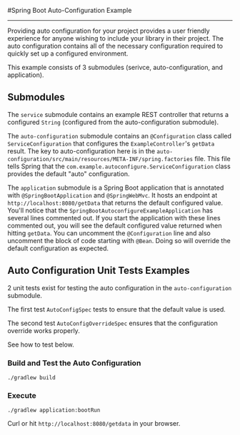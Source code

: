 
#Spring Boot Auto-Configuration Example

---
Providing auto configuration for your project provides a user friendly experience for anyone wishing to include your library in their project.  The auto configuration contains all of the necessary configuration required to quickly set up a configured environment.

This example consists of 3 submodules (serivce, auto-configuration, and application).

## Submodules 

The `service` submodule contains an example REST controller that returns a configured `String` (configured from the auto-configuration submodule).

The `auto-configuration` submodule contains an `@Configuration` class called `ServiceConfiguration` that configures the `ExampleController`'s `getData` result.  The key to auto-configuration here is in the `auto-configuration/src/main/resources/META-INF/spring.factories` file.  This file tells Spring that the `com.example.autoconfigure.ServiceConfiguration` class provides the default "auto" configuration.

The `application` submodule is a Spring Boot application that is annotated with `@SpringBootApplication` and `@SpringWebMvc`.  It hosts an endpoint at `http://localhost:8080/getData` that returns the default configured value.  You'll notice that the `SpringBootAutoconfigureExampleApplication` has several lines commented out.  If you start the application with these lines commented out, you will see the default configured value returned when hitting `getData`.  You can uncomment the `@Configuration` line and also uncomment the block of code starting with `@Bean`.  Doing so will override the default configuration as expected.

## Auto Configuration Unit Tests Examples

2 unit tests exist for testing the auto configuration in the `auto-configuration` submodule.

The first test `AutoConfigSpec` tests to ensure that the default value is used.

The second test `AutoConfigOverrideSpec` ensures that the configuration override works properly.

See how to test below.

### Build and Test the Auto Configuration

    ./gradlew build

### Execute

	./gradlew application:bootRun


Curl or hit `http://localhost:8080/getdata` in your browser.
